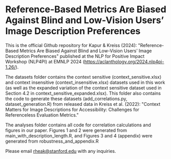 # Reference-Based Metrics Are Biased Against Blind and Low-Vision Users’ Image Description Preferences

This is the official Github repository for Kapur & Kreiss (2024): "Reference-Based Metrics Are Biased Against Blind and Low-Vision Users’ Image Description Preferences" published at the NLP for Positive Impact Workshop (NLP4PI) at EMNLP 2024 (https://aclanthology.org/2024.nlp4pi-1.26/).

The datasets folder contains the context sensitive (context_sensitive.xlsx) and context insensitive (context_insensitive.xlsx) datasets used in this work (as well as the expanded variation of the context sensitive dataset used in Section 4.2 in context_sensitive_expanded.xlsx). This folder also contains the code to generate these datasets (add_correlations.py, dataset_generation.R) from released data in Kreiss et al. (2022): "Context Matters for Image Descriptions for Accessibility: Challenges for Referenceless Evaluation Metrics."

The analyses folder contains all code for correlation calculations and figures in our paper. Figures 1 and 2 were generated from main_with_description_length.R, and Figures 3 and 4 (appendix) were generated from robustness_and_appendix.R

Please email rheak@stanford.edu with any inquiries. 
